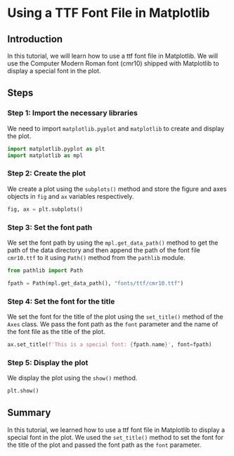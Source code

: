 # Using a TTF Font File in Matplotlib

## Introduction

In this tutorial, we will learn how to use a ttf font file in Matplotlib. We will use the Computer Modern Roman font (cmr10) shipped with Matplotlib to display a special font in the plot.

## Steps

### Step 1: Import the necessary libraries

We need to import `matplotlib.pyplot` and `matplotlib` to create and display the plot.

```python
import matplotlib.pyplot as plt
import matplotlib as mpl
```

### Step 2: Create the plot

We create a plot using the `subplots()` method and store the figure and axes objects in `fig` and `ax` variables respectively.

```python
fig, ax = plt.subplots()
```

### Step 3: Set the font path

We set the font path by using the `mpl.get_data_path()` method to get the path of the data directory and then append the path of the font file `cmr10.ttf` to it using `Path()` method from the `pathlib` module.

```python
from pathlib import Path

fpath = Path(mpl.get_data_path(), "fonts/ttf/cmr10.ttf")
```

### Step 4: Set the font for the title

We set the font for the title of the plot using the `set_title()` method of the `Axes` class. We pass the font path as the `font` parameter and the name of the font file as the title of the plot.

```python
ax.set_title(f'This is a special font: {fpath.name}', font=fpath)
```

### Step 5: Display the plot

We display the plot using the `show()` method.

```python
plt.show()
```

## Summary

In this tutorial, we learned how to use a ttf font file in Matplotlib to display a special font in the plot. We used the `set_title()` method to set the font for the title of the plot and passed the font path as the `font` parameter.
